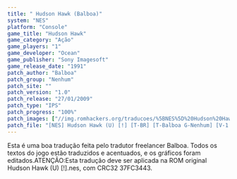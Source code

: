 ```yaml
---
title: " Hudson Hawk (Balboa)"
system: "NES"
platform: "Console"
game_title: "Hudson Hawk"
game_category: "Ação"
game_players: "1"
game_developer: "Ocean"
game_publisher: "Sony Imagesoft"
game_release_date: "1991"
patch_author: "Balboa"
patch_group: "Nenhum"
patch_site: ""
patch_version: "1.0"
patch_release: "27/01/2009"
patch_type: "IPS"
patch_progress: "100%"
patch_images: ["//img.romhackers.org/traducoes/%5BNES%5D%20Hudson%20Hawk%20-%20Balboa%20-%201.png","//img.romhackers.org/traducoes/%5BNES%5D%20Hudson%20Hawk%20-%20Balboa%20-%202.png","//img.romhackers.org/traducoes/%5BNES%5D%20Hudson%20Hawk%20-%20Balboa%20-%203.png"]
patch_file: "[NES] Hudson Hawk (U) [!] [T-BR] [T-Balboa G-Nenhum] [V-1.0 P-100% A-2009].rar"
---
```

Esta é uma boa tradução feita pelo tradutor freelancer Balboa. Todos os textos do jogo estão traduzidos e acentuados, e os gráficos foram editados.ATENÇÃO:Esta tradução deve ser aplicada na ROM original Hudson Hawk (U) [!].nes, com CRC32 37FC3443.